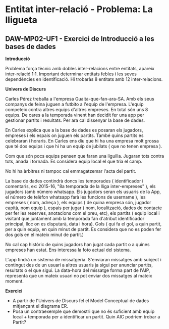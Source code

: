 # Entitat inter-relació - Problema: La lligueta
## DAW-MP02-UF1 - Exercici de Introducció a les bases de dades
**Introducció**

Problema força tècnic amb dobles inter-relacions entre entitats, apareix inter-relació 1:1. Important determinar entitats febles i les seves dependències en identificació. Hi trobaràs 8 entitats amb 12 inter-relacions.

**Univers de Discurs**

Carles Pérez treballa a l'empresa Guaita-que-fan-ara-SA. Amb els seus companys de feina juguen a futbito a l'equip de l'empresa. L'equip competeix contra altres equips d'altres empreses. En total són uns 8 equips. De cares a la temporada vinent han decidit fer una app per gestionar partits i resultats. Per ara cal dissenyar la base de dades.

En Carles explica que a la base de dades es posaran els jugadors, empreses i els espais on juguen els partits. També quins partits es celebraran i horaris.  En Carles ens diu que hi ha una empresa molt grossa que té dos equips i que hi ha un equip de jubilats ( que no tenen empresa ).

Com que són pocs equips pensen que faran una liguilla. Jugaran tots contra tots, anada i tornada. Es considera equip local el que tria el camp.

No hi ha àrbitres ni tampoc cal emmagatzemar l'acta del partit.

La base de dades contindrà doncs les temporades ( identificador i comentaris, ex: 2015-16, "8a temporada de la lliga inter-empreses" ), els jugadors (amb número whatsapp. Els jugadors seran els usuaris de la App, el número de telèfon whatsapp farà les funcions de username ), les empreses ( nom, adreça ), els equips ( de quina empresa són, jugador capità, nom equip ), espais per jugar ( nom, localització, dades de contacte per fer les reserves, anotacions com el preu, etc), els partits ( equip local i visitant que juntament amb la temporada fan d'atribut identificador principal, lloc on es disputarà, data i hora). Gols ( qui fa el gol, a quin partit, per a quin equip, en quin minut de partit. Es considera que no es poden fer dos gols en el mateix minut de partit.)

No cal cap històric de quins jugadors han jugat cada partit o a quines empreses han estat. Ens interessa la foto actual del sistema.

L'app tindrà un sistema de missatgeria. S'enviaran missatges amb subject i contingut des de un usuari a altres usuaris ja sigui per anunciar partits, resultats o el que sigui. La data-hora del missatge forma part de l'AIP, representa que un mateix usuari no pot enviar dos missatges al mateix moment.


**Exercici**

* A partir de l'Univers de Discurs fel el Model Conceptual de dades mitjançant el diagrama ER.
* Posa un contraexemple que demostri que no és suficient amb equip local + temporada per a identificar un partit. Quin AIC podriem trobar a Partit?

